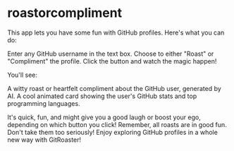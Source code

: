 # roastorcompliment

This app lets you have some fun with GitHub profiles. Here's what you can do:

Enter any GitHub username in the text box.
Choose to either "Roast" or "Compliment" the profile.
Click the button and watch the magic happen!

You'll see:

A witty roast or heartfelt compliment about the GitHub user, generated by AI.
A cool animated card showing the user's GitHub stats and top programming languages.

It's quick, fun, and might give you a good laugh or boost your ego, depending on which button you click!
Remember, all roasts are in good fun. Don't take them too seriously!
Enjoy exploring GitHub profiles in a whole new way with GitRoaster!
